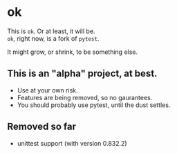 # ok

This is `ok`. Or at least, it will be.   
`ok`, right now, is a fork of `pytest`. 

It might grow, or shrink, to be something else.

## This is an "alpha" project, at best.

- Use at your own risk.
- Features are being removed, so no gaurantees.
- You should probably use pytest, until the dust settles.

## Removed so far

- unittest support (with version 0.832.2)